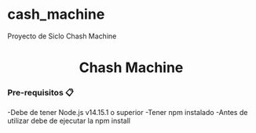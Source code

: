 # cash_machine
Proyecto de Siclo Chash Machine

<h1 align="center">Chash Machine </h1>

### Pre-requisitos 📋
-Debe de tener Node.js v14.15.1 o superior
-Tener npm instalado
-Antes de utilizar debe de ejecutar la npm install

